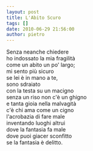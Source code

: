 ```yaml
---
layout: post
title: L'Abito Scuro
tags: []
date: 2010-06-29 21:56:00
author: pietro
---
```

Senza neanche chiedere<br/>ho indossato la mia fragilità<br/>come un abito un po' largo;<br/>mi sento più sicuro<br/>se lei è in mano a te,<br/>sono sdraiato<br/>con la testa su un macigno<br/>senza un riso non c'è un ghigno<br/>e tanta gioia nella malvagità<br/>c'è chi ama come un cigno<br/>l'acrobazia di fare male<br/>inventando luoghi altrui<br/>dove la fantasia fa male<br/>dove puoi giacer sconfitto<br/>se la fantasia è delitto.
